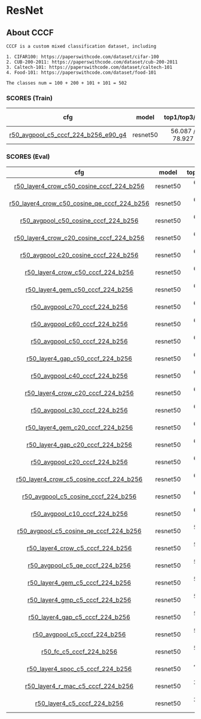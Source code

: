 
# ResNet

## About CCCF

    CCCF is a custom mixed classification dataset, including

    1. CIFAR100: https://paperswithcode.com/dataset/cifar-100
    2. CUB-200-2011: https://paperswithcode.com/dataset/cub-200-2011
    3. Caltech-101: https://paperswithcode.com/dataset/caltech-101
    4. Food-101: https://paperswithcode.com/dataset/food-101

    The classes num = 100 + 200 + 101 + 101 = 502

### SCORES (Train)

| cfg |    model   |   top1/top3/top5/top10   |       loss       | optimizer | lr-scheduler | epoch | pretrained |
|:---:|:----------:|:-------------:|:----------------:|:---------:|:------------:|:-----:|:-----:|
|  [r50_avgpool_c5_cccf_224_b256_e90_g4](../../configs/cccf/resnet/r50_avgpool_c5_cccf_224_b256_e90_g4.yaml)   |  resnet50  | 56.087 / 72.485 / 78.927 / 85.996  | CrossEntropyLoss |    SGD    |  MultiStepLR |   90  |   True  |

### SCORES (Eval)

| cfg |    model   |   top1/top3/top5/top10   |   feat_type   | max_num | aggregate | enhance | distance | rank | re_rank |
|:---:|:----------:|:-------------:|:----------------:|:---------:|:------------:|:-----:|:-----:|:-----:|:-----:|
|  [r50_layer4_crow_c50_cosine_cccf_224_b256](../configs/cccf/resnet/r50_layer4_crow_c50_cosine_cccf_224_b256.yaml)   |  resnet50  | 68.651 / 81.636 / 85.996 / 90.428 | layer4 |    50    |  crow |   identity  |   cosine  | normal  |   identity  |
|  [r50_layer4_crow_c50_cosine_qe_cccf_224_b256](../configs/cccf/resnet/r50_layer4_crow_c50_cosine_qe_cccf_224_b256.yaml)   |  resnet50  | 68.165 / 79.364 / 82.092 / 86.127 | layer4 |    50    |  crow |   identity  |   cosine  | normal  |   qe  |
|  [r50_avgpool_c50_cosine_cccf_224_b256](../configs/cccf/resnet/r50_avgpool_c50_cosine_cccf_224_b256.yaml)   |  resnet50  | 67.896 / 81.230 / 85.762 / 90.528 | avgpool |    50    |  identity |   identity  |   cosine  | normal  |   identity  |
|  [r50_layer4_crow_c20_cosine_cccf_224_b256](../configs/cccf/resnet/r50_layer4_crow_c20_cosine_cccf_224_b256.yaml)   |  resnet50  | 66.994 / 80.584 / 85.428 / 90.400  | layer4 |    20    |  crow |   identity  |   cosine  | normal  |   identity  |
|  [r50_avgpool_c20_cosine_cccf_224_b256](../configs/cccf/resnet/r50_avgpool_c20_cosine_cccf_224_b256.yaml)   |  resnet50  | 66.108 / 80.262 / 85.259 / 90.276  | avgpool |    20    |  identity |   identity  |   cosine  | normal  |   identity  |
|  [r50_layer4_crow_c50_cccf_224_b256](../configs/cccf/resnet/r50_layer4_crow_c50_cccf_224_b256.yaml)   |  resnet50  | 65.965 / 79.918 / 84.532 / 89.528 | layer4 |    50    |  crow |   identity  |   euclidean  | normal  |   identity  |
|  [r50_layer4_gem_c50_cccf_224_b256](../configs/cccf/resnet/r50_layer4_gem_c50_cccf_224_b256.yaml)   |  resnet50  | 65.538 / 79.593 / 84.289 / 89.420 | layer4 |    50    |  gem |   identity  |   euclidean  | normal  |   identity  |
|  [r50_avgpool_c70_cccf_224_b256](../configs/cccf/resnet/r50_avgpool_c70_cccf_224_b256.yaml)   |  resnet50  | 65.262 / 79.502 / 84.381 / 89.626 | avgpool |    70    |  identity |   identity  |   euclidean  | normal  |   identity  |
|  [r50_avgpool_c60_cccf_224_b256](../configs/cccf/resnet/r50_avgpool_c60_cccf_224_b256.yaml)   |  resnet50  | 65.012 / 79.418 / 84.299 / 89.577 | avgpool |    60    |  identity |   identity  |   euclidean  | normal  |   identity  |
|  [r50_avgpool_c50_cccf_224_b256](../configs/cccf/resnet/r50_avgpool_c50_cccf_224_b256.yaml)   |  resnet50  | 64.790 / 79.250 / 84.226 / 89.488  | avgpool |    50    |  identity |   identity  |   euclidean  | normal  |   identity  |
|  [r50_layer4_gap_c50_cccf_224_b256](../configs/cccf/resnet/r50_layer4_gap_c50_cccf_224_b256.yaml)   |  resnet50  | 64.787 / 79.259 / 84.224 / 89.488 | layer4 |    50    |  gap |   identity  |   euclidean  | normal  |   identity  |
|  [r50_avgpool_c40_cccf_224_b256](../configs/cccf/resnet/r50_avgpool_c40_cccf_224_b256.yaml)   |  resnet50  | 64.250 / 78.943 / 83.934 / 89.329  | avgpool |    40    |  identity |   identity  |   euclidean  | normal  |   identity  |
|  [r50_layer4_crow_c20_cccf_224_b256](../configs/cccf/resnet/r50_layer4_crow_c20_cccf_224_b256.yaml)   |  resnet50  | 64.039 / 78.490 / 83.534 / 89.095  | layer4 |    20    |  crow |   identity  |   euclidean  | normal  |   identity  |
|  [r50_avgpool_c30_cccf_224_b256](../configs/cccf/resnet/r50_avgpool_c30_cccf_224_b256.yaml)   |  resnet50  | 63.656 / 78.511 / 83.621 / 89.184  | avgpool |    30    |  identity |   identity  |   euclidean  | normal  |   identity  |
|  [r50_layer4_gem_c20_cccf_224_b256](../configs/cccf/resnet/r50_layer4_gem_c20_cccf_224_b256.yaml)   |  resnet50  | 63.317 / 78.114 / 83.114 / 88.801  | layer4 |    20    |  gem |   identity  |   euclidean  | normal  |   identity  |
|  [r50_layer4_gap_c20_cccf_224_b256](../configs/cccf/resnet/r50_layer4_gap_c20_cccf_224_b256.yaml)   |  resnet50  | 62.695 / 77.805 / 83.060 / 88.887  | layer4 |    20    |  gap |   identity  |   euclidean  | normal  |   identity  |
|  [r50_avgpool_c20_cccf_224_b256](../configs/cccf/resnet/r50_avgpool_c20_cccf_224_b256.yaml)   |  resnet50  | 62.695 / 77.805 / 83.060 / 88.887  | avgpool |    20    |  identity |   identity  |   euclidean  | normal  |   identity  |
|  [r50_layer4_crow_c5_cosine_cccf_224_b256](../configs/cccf/resnet/r50_layer4_crow_c5_cosine_cccf_224_b256.yaml)   |  resnet50  | 61.452 / 77.111 / 82.871 / 89.072   | layer4 |    5    |  crow |   identity  |   cosine  | normal  |   identity  |
|  [r50_avgpool_c5_cosine_cccf_224_b256](../configs/cccf/resnet/r50_avgpool_c5_cosine_cccf_224_b256.yaml)   |  resnet50  | 60.657 / 76.566 / 82.375 / 88.911   | avgpool |    5    |  identity |   identity  |   cosine  | normal  |   identity  |
|  [r50_avgpool_c10_cccf_224_b256](../configs/cccf/resnet/r50_avgpool_c10_cccf_224_b256.yaml)   |  resnet50  | 60.063 / 75.612 / 81.414 / 87.943  | avgpool |    10    |  identity |   identity  |   euclidean  | normal  |   identity  |
|  [r50_avgpool_c5_cosine_qe_cccf_224_b256](../configs/cccf/resnet/r50_avgpool_c5_cosine_qe_cccf_224_b256.yaml)   |  resnet50  | 59.558 / 73.731 / 77.934 / 84.371   | avgpool |    5    |  identity |   identity  |   cosine  | normal  |   qe  |
|  [r50_layer4_crow_c5_cccf_224_b256](../configs/cccf/resnet/r50_layer4_crow_c5_cccf_224_b256.yaml)   |  resnet50  | 57.373 / 73.294 / 79.558 / 86.403   | layer4 |    5    |  crow |   identity  |   euclidean  | normal  |   identity  |
|  [r50_avgpool_c5_qe_cccf_224_b256](../configs/cccf/resnet/r50_avgpool_c5_qe_cccf_224_b256.yaml)   |  resnet50  | 57.232 / 71.031 / 76.501 / 84.077   | avgpool |    5    |  identity |   identity  |   euclidean  | normal  |   qe  |
|  [r50_layer4_gem_c5_cccf_224_b256](../configs/cccf/resnet/r50_layer4_gem_c5_cccf_224_b256.yaml)   |  resnet50  | 56.300 / 72.658 / 78.836 / 85.846  | layer4 |    5    |  gem |   identity  |   euclidean  | normal  |   identity  |
|  [r50_layer4_gmp_c5_cccf_224_b256](../configs/cccf/resnet/r50_layer4_gmp_c5_cccf_224_b256.yaml)   |  resnet50  | 56.300 / 72.646 / 78.822 / 85.856  | layer4 |    5    |  gmp |   identity  |   euclidean  | normal  |   identity  |
|  [r50_layer4_gap_c5_cccf_224_b256](../configs/cccf/resnet/r50_layer4_gap_c5_cccf_224_b256.yaml)   |  resnet50  | 56.087 / 72.480 / 78.918 / 85.996  | layer4 |    5    |  gap |   identity  |   euclidean  | normal  |   identity  |
|  [r50_avgpool_c5_cccf_224_b256](../configs/cccf/resnet/r50_avgpool_c5_cccf_224_b256.yaml)   |  resnet50  | 56.080 / 72.489 / 78.908 / 86.000   | avgpool |    5    |  identity |   identity  |   euclidean  | normal  |   identity  |
|  [r50_fc_c5_cccf_224_b256](../configs/cccf/resnet/r50_fc_c5_cccf_224_b256.yaml)   |  resnet50  | 53.978 / 71.143 / 78.167 / 86.073   | fc |    5    |  identity |   identity  |   euclidean  | normal  |   identity  |
|  [r50_layer4_spoc_c5_cccf_224_b256](../configs/cccf/resnet/r50_layer4_spoc_c5_cccf_224_b256.yaml)   |  resnet50  | 47.454 / 63.897 / 70.498 / 78.205  | layer4 |    5    |  spoc |   identity  |   euclidean  | normal  |   identity  |
|  [r50_layer4_r_mac_c5_cccf_224_b256](../configs/cccf/resnet/r50_layer4_r_mac_c5_cccf_224_b256.yaml)   |  resnet50  | 35.806 / 52.849 / 60.788 / 71.328  | layer4 |    5    |  r_mac |   identity  |   euclidean  | normal  |   identity  |
|  [r50_layer4_c5_cccf_224_b256](../configs/cccf/resnet/r50_layer4_c5_cccf_224_b256.yaml)   |  resnet50  | 31.942 / 44.299 / 50.519 / 58.777   | layer4 |    5    |  identity |   identity  |   euclidean  | normal  |   identity  |

